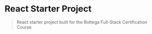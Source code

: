 # React Starter Project

> React starter project built for the Bottega Full-Stack Certification Course
